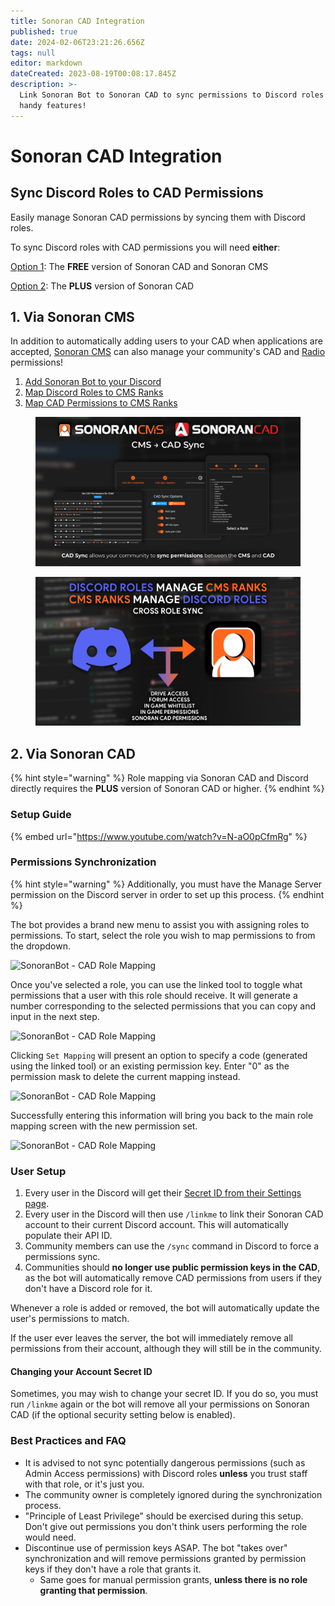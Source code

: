 ```yaml
---
title: Sonoran CAD Integration
published: true
date: 2024-02-06T23:21:26.656Z
tags: null
editor: markdown
dateCreated: 2023-08-19T00:08:17.845Z
description: >-
  Link Sonoran Bot to Sonoran CAD to sync permissions to Discord roles and other
  handy features!
---
```


# Sonoran CAD Integration

## Sync Discord Roles to CAD Permissions

Easily manage Sonoran CAD permissions by syncing them with Discord roles.

To sync Discord roles with CAD permissions you will need **either**:

[Option 1](sonoran-cad-integration.md#id-1.-via-sonoran-cms): The **FREE** version of Sonoran CAD and Sonoran CMS

[Option 2](sonoran-cad-integration.md#cad-integration): The **PLUS** version of Sonoran CAD

## 1. Via Sonoran CMS

In addition to automatically adding users to your CAD when applications are accepted, [Sonoran CMS](https://info.sonorancms.com/why-choose-sonoran-cms/why-choose-sonoran-cms) can also manage your community's CAD and [Radio](https://info.sonorancms.com/integration-capabilities/sonoran-radio-sync) permissions!

1. [Add Sonoran Bot to your Discord](getting-started.md)
2. [Map Discord Roles to CMS Ranks](sonoran-cms-integration/role-mapping.md)
3. [Map CAD Permissions to CMS Ranks](https://info.sonorancms.com/integration-capabilities/sonoran-cad-sync)

<div>

<figure><img src="../.gitbook/assets/image (7).png" alt=""><figcaption></figcaption></figure>

 

<figure><img src="../.gitbook/assets/image (8).png" alt=""><figcaption></figcaption></figure>

</div>

## 2. Via Sonoran CAD <a href="#cad-integration" id="cad-integration"></a>

{% hint style="warning" %}
Role mapping via Sonoran CAD and Discord directly requires the **PLUS** version of Sonoran CAD or higher.
{% endhint %}

### Setup Guide

{% embed url="https://www.youtube.com/watch?v=N-aO0pCfmRg" %}

### Permissions Synchronization

{% hint style="warning" %}
Additionally, you must have the Manage Server permission on the Discord server in order to set up this process.
{% endhint %}

The bot provides a brand new menu to assist you with assigning roles to permissions. To start, select the role you wish to map permissions to from the dropdown.

![SonoranBot - CAD Role Mapping](getting-started/sonoran-cad-integration/bot\_cadrolemap01.png)

Once you've selected a role, you can use the linked tool to toggle what permissions that a user with this role should receive. It will generate a number corresponding to the selected permissions that you can copy and input in the next step.

![SonoranBot - CAD Role Mapping](getting-started/sonoran-cad-integration/bot\_cadrolemap02.png)

Clicking `Set Mapping` will present an option to specify a code (generated using the linked tool) or an existing permission key. Enter "0" as the permission mask to delete the current mapping instead.

![SonoranBot - CAD Role Mapping](getting-started/sonoran-cad-integration/bot\_cadrolemap03.png)

Successfully entering this information will bring you back to the main role mapping screen with the new permission set.

![SonoranBot - CAD Role Mapping](getting-started/sonoran-cad-integration/bot\_cadrolemap04.png)

### User Setup

1. Every user in the Discord will get their [Secret ID from their Settings page](https://info.sonorancad.com/sonoran-cad/api-integration/getting-started/account-secret-id).
2. Every user in the Discord will then use `/linkme` to link their Sonoran CAD account to their current Discord account. This will automatically populate their API ID.
3. Community members can use the `/sync` command in Discord to force a permissions sync.
4. Communities should **no longer use public permission keys in the CAD**, as the bot will automatically remove CAD permissions from users if they don't have a Discord role for it.

Whenever a role is added or removed, the bot will automatically update the user's permissions to match.

If the user ever leaves the server, the bot will immediately remove all permissions from their account, although they will still be in the community.

#### Changing your Account Secret ID

Sometimes, you may wish to change your secret ID. If you do so, you must run `/linkme` again or the bot will remove all your permissions on Sonoran CAD (if the optional security setting below is enabled).

### Best Practices and FAQ

* It is advised to not sync potentially dangerous permissions (such as Admin Access permissions) with Discord roles **unless** you trust staff with that role, or it's just you.
* The community owner is completely ignored during the synchronization process.
* "Principle of Least Privilege" should be exercised during this setup. Don't give out permissions you don't think users performing the role would need.
* Discontinue use of permission keys ASAP. The bot "takes over" synchronization and will remove permissions granted by permission keys if they don't have a role that grants it.
  * Same goes for manual permission grants, **unless there is no role granting that permission**.
